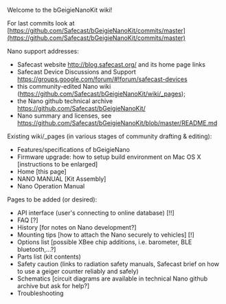 Welcome to the bGeigieNanoKit wiki!

For last commits look at [https://github.com/Safecast/bGeigieNanoKit/commits/master](https://github.com/Safecast/bGeigieNanoKit/commits/master)

Nano support addresses: 
* Safecast website http://blog.safecast.org/  and its home page links
* Safecast Device Discussions and Support https://groups.google.com/forum/#!forum/safecast-devices 
* this community-edited Nano wiki (https://github.com/Safecast/bGeigieNanoKit/wiki/_pages);
* the Nano github technical archive https://github.com/Safecast/bGeigieNanoKit/
* Nano summary and licenses, see https://github.com/Safecast/bGeigieNanoKit/blob/master/README.md

Existing wiki/_pages (in various stages of community drafting & editing):
* Features/specifications of bGeigieNano
* Firmware upgrade: how to setup build environment on Mac OS X [instructions to be enlarged]
* Home   [this page]
* NANO MANUAL [Kit Assembly] 
* Nano Operation Manual 

Pages to be added (or desired):
* API interface (user's connecting to online database) [!!]
* FAQ [?]
* History [for notes on Nano development?]  
* Mounting tips [how to attach the Nano securely to vehicles] [!]
* Options list [possible XBee chip additions, i.e. barometer, BLE bluetooth,...?] 
* Parts list  (kit contents)
* Safety caution (links to radiation safety manuals, Safecast brief on how to use a geiger counter reliably and safely)
* Schematics [circuit diagrams are available in technical Nano github archive but ask for help?]
* Troubleshooting 